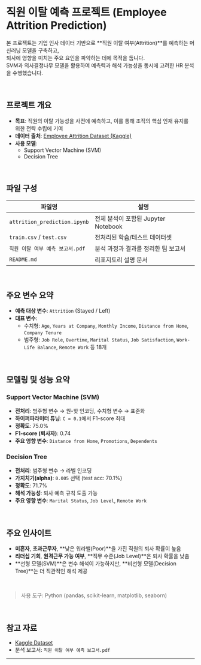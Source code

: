 # 직원 이탈 예측 프로젝트 (Employee Attrition Prediction)

본 프로젝트는 기업 인사 데이터 기반으로 **직원 이탈 여부(Attrition)**를 예측하는 머신러닝 모델을 구축하고,  
퇴사에 영향을 미치는 주요 요인을 파악하는 데에 목적을 둡니다.  
SVM과 의사결정나무 모델을 활용하여 예측력과 해석 가능성을 동시에 고려한 HR 분석을 수행했습니다.

<br/>

## 프로젝트 개요

- **목표**: 직원의 이탈 가능성을 사전에 예측하고, 이를 통해 조직의 핵심 인재 유지를 위한 전략 수립에 기여
- **데이터 출처**: [Employee Attrition Dataset (Kaggle)](https://www.kaggle.com/datasets/stealthtechnologies/employee-attrition-dataset)
- **사용 모델**:
  - Support Vector Machine (SVM)
  - Decision Tree 

<br/>

## 파일 구성

| 파일명 | 설명 |
|--------|------|
| `attrition_prediction.ipynb` | 전체 분석이 포함된 Jupyter Notebook |
| `train.csv` / `test.csv` | 전처리된 학습/테스트 데이터셋 |
| `직원 이탈 여부 예측 보고서.pdf` | 분석 과정과 결과를 정리한 팀 보고서 |
| `README.md` | 리포지토리 설명 문서 |

<br/>

## 주요 변수 요약

- **예측 대상 변수**: `Attrition` (Stayed / Left)
- **대표 변수**:
  - 수치형: `Age`, `Years at Company`, `Monthly Income`, `Distance from Home`, `Company Tenure`
  - 범주형: `Job Role`, `Overtime`, `Marital Status`, `Job Satisfaction`, `Work-Life Balance`, `Remote Work` 등 18개

<br/>

## 모델링 및 성능 요약

### Support Vector Machine (SVM)
- **전처리**: 범주형 변수 → 원-핫 인코딩, 수치형 변수 → 표준화
- **하이퍼파라미터 튜닝**: `C = 0.1`에서 F1-score 최대
- **정확도**: 75.0%
- **F1-score (퇴사자)**: 0.74
- **주요 영향 변수**: `Distance from Home`, `Promotions`, `Dependents`

### Decision Tree
- **전처리**: 범주형 변수 → 라벨 인코딩
- **가지치기(alpha)**: `0.005` 선택 (test acc: 70.1%)
- **정확도**: 71.7%
- **해석 가능성**: 퇴사 예측 규칙 도출 가능
- **주요 영향 변수**: `Marital Status`, `Job Level`, `Remote Work`

<br/>

## 주요 인사이트

- **미혼자**, **초과근무자**, **낮은 워라밸(Poor)**을 가진 직원의 퇴사 확률이 높음
- **리더십 기회**, **원격근무 가능 여부**, **직무 수준(Job Level)**은 퇴사 확률을 낮춤
- **선형 모델(SVM)**은 변수 해석이 가능하지만, **비선형 모델(Decision Tree)**는 더 직관적인 해석 제공

<br/>

> 사용 도구: Python (pandas, scikit-learn, matplotlib, seaborn)

<br/>

## 참고 자료

- [Kaggle Dataset](https://www.kaggle.com/datasets/stealthtechnologies/employee-attrition-dataset)
- 분석 보고서: `직원 이탈 여부 예측 보고서.pdf`

---
